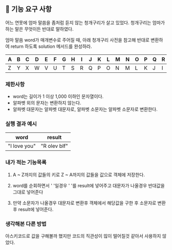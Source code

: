 ## 🚀 기능 요구 사항

어느 연못에 엄마 말씀을 좀처럼 듣지 않는 청개구리가 살고 있었다. 청개구리는 엄마가 하는 말은 무엇이든 반대로 말하였다.

엄마 말씀 word가 매개변수로 주어질 때, 아래 청개구리 사전을 참고해 반대로 변환하여 return 하도록 solution 메서드를 완성하라.

| A   | B   | C   | D   | E   | F   | G   | H   | I   | J   | K   | L   | M   | N   | O   | P   | Q   | R   | S   | T   | U   | V   | W   | X   | Y   | Z   |
| --- | --- | --- | --- | --- | --- | --- | --- | --- | --- | --- | --- | --- | --- | --- | --- | --- | --- | --- | --- | --- | --- | --- | --- | --- | --- |
| Z   | Y   | X   | W   | V   | U   | T   | S   | R   | Q   | P   | O   | N   | M   | L   | K   | J   | I   | H   | G   | F   | E   | D   | C   | B   | A   |

### 제한사항

- word는 길이가 1 이상 1,000 이하인 문자열이다.
- 알파벳 외의 문자는 변환하지 않는다.
- 알파벳 대문자는 알파벳 대문자로, 알파벳 소문자는 알파벳 소문자로 변환한다.

### 실행 결과 예시

| word         | result       |
| ------------ | ------------ |
| "I love you" | "R olev blf" |

### 내가 적는 기능목록

1. A ~ Z까지의 값들의 키로 Z ~ A까지의 값들을 값으로 객체에 저장한다.

2. word를 순회하면서 ' '일경우 ' '를 result에 넣어주고 대문자가 나올경우 반대값을 그대로 넣어준다

3. 만약 소문자가 나올경우 대문자로 변환후 객체에서 해당값을 구한 후 소문자로 변환후 result에 넣어준다.

### 생각해본 다른 방법

아스키코드로 값을 구해볼까 했지만 코드의 직관성이 많이 떨어질것 같아서 사용하지 않았다.
